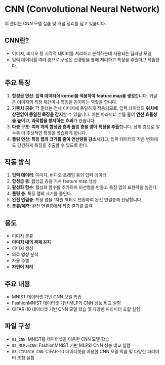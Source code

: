 # CNN (Convolutional Neural Network)

이 폴더는 CNN 모델 실습 및 개념 정리를 담고 있습니다.

## CNN란?
- 이미지, 비디오 등 시각적 데이터를 처리하고 분석하는데 사용되는 딥러닝 모델
- 입력 데이터를 여러 층으로 구성된 신경망을 통해 처리하고 특징을 추출하고 학습한다.

## 주요 특징
1) **합성곱 연산**: **입력 데이터에 kernel을 적용하여 feature map을 생성**합니다. 커널은 이미지의 특정 패턴이나 특징을 감지하는 역할을 합니다.
2) **가중치 공유**: 각 필터는 전체 이미지에 동일하게 적용되므로, 입력 데이터의 **위치에 상관없이 동일한 특징을 감지**할 수 있습니다. 이는 파라미터 수를 줄여 **연산 효율성을 높이고**, **과적합을 방지하는 효과**가 있습니다.
3) **다층 구조**: **여러 개의 합성곱 층과 풀링 층을 쌓아 특징을 추출**합니다. 상위 층으로 갈수록 더 추상적인 특징을 학습하게 됩니다.
4) **풀링 연산**: **특징 맵의 크기를 줄여 연산량을 감소**시키고, 입력 데이터의 작은 변화에도 강건하게 특징을 추출할 수 있도록 한다. 

## 작동 방식
1. **입력 데이터**: 이미지, 비디오 프레임 등의 입력 데이터
2. **합성곱 층**: 합성곱 층을 거쳐 feature map 생성
3. **활성화 함수**: 활성화 함수를 추가하여 비선형을 만들고 특징 맵의 표현력을 높인다.
4. **풀링 층**: 특징 맵의 크기를 줄인다.
5. **완전 연결층**: 특징 맵을 1차원 벡터로 변환하여 완전 연결층에 전달합니다.
6. **분류/예측**: 완전 연결층에서 최종 결과를 출력

## 용도
- 이미지 분류
- **이미지 내의 객체 감지**
- 이미지 생성
- 의료 영상 분석
- 자율 주행
- **자연어 처리**

## 주요 내용
- MNIST 데이터셋 기반 CNN 모델 학습
- FashionMNIST 데이터셋 기반 MLP와 CNN 성능 비교 실험
- CIFAR-10 데이터셋 기반 CNN 모델 학습 및 다양한 파라미터 조합 실험

## 파일 구성
- `01_CNN`: MNIST를 데이터셋을 이용한 CNN 모델 학습
- `02_MLPvsCNN`: FashionMNIST 기반 MLP와 CNN 성능 비교 실험
- `03_CIFAR10_CNN`: CIFAR-10 데이터셋을 이용한 CNN 모델 학습 및 다양한 파라미터 조합 실험 

